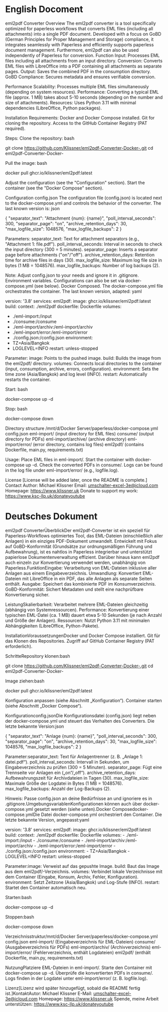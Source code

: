 English Docoment
================ 

eml2pdf Converter Overview The eml2pdf converter is a tool specifically optimized for paperless workflows that converts EML files (including all attachments) into a single PDF document. Developed with a focus on GoBD (German Principles for Proper Management and Storage) compliance, it integrates seamlessly with Paperless and efficiently supports paperless document management. Furthermore, eml2pdf can also be used independently of Paperless for conversion. Function Input: Processes EML files including all attachments from an input directory.
Conversion: Converts EML files with LibreOffice into a PDF containing all attachments as separate pages.
Output: Saves the combined PDF in the consumption directory.
GoBD Compliance: Secures metadata and ensures verifiable conversion.

Performance Scalability: Processes multiple EML files simultaneously (depending on system resources).
Performance: Converting a typical EML file (approx. 1 MB) takes about 5-10 seconds (depending on the number and size of attachments).
Resources: Uses Python 3.11 with minimal dependencies (LibreOffice, Python packages).

Installation Requirements: Docker and Docker Compose installed.
Git for cloning the repository.
Access to the GitHub Container Registry (PAT required).

Steps: Clone the repository: bash

git clone https://github.com/Klissner/eml2pdf-Converter-Docker-.git
cd eml2pdf-Converter-Docker-

Pull the image: bash

docker pull ghcr.io/klissner/eml2pdf:latest

Adjust the configuration (see the "Configuration" section).
Start the container (see the "Docker Compose" section).

Configuration config.json The configuration file (config.json) is located next to the docker-compose.yml and controls the behavior of the converter. The last known version is: json

{
"separator_text": "Attachment {num}: {name}",
"poll_interval_seconds": 300,
"separator_page": "on",
"archive_retention_days": 30,
"max_logfile_size": 1048576,
"max_logfile_backups": 2
}

Parameters: separator_text: Text for attachment separators (e.g., "Attachment 1: file.pdf").
poll_interval_seconds: Interval in seconds to check the input directory (300 = 5 minutes).
separator_page: Inserts a separator page before attachments ("on"/"off").
archive_retention_days: Retention time for archive files in days (30).
max_logfile_size: Maximum log file size in bytes (1 MB = 1048576).
max_logfile_backups: Number of log backups (2).

Note: Adjust config.json to your needs and ignore it in .gitignore. Environment variables. Configurations can also be set via docker-compose.yml (see below). Docker Composed. The docker-compose.yml file orchestrates the container. The last known version, adapted: yaml

version: '3.8'
services:
eml2pdf:
image: ghcr.io/klissner/eml2pdf:latest
build:
context: ./eml2pdf
dockerfile: Dockerfile
volumes:
- ./eml-import:/input
- ./consume:/consume
- ./eml-import/archiv:/eml-import/archiv
- ./eml-import/error:/eml-import/error
- ./config.json:/config.json
environment:
- TZ=Asia/Bangkok
- LOGLEVEL=INFO
restart: unless-stopped

Parameter: image: Points to the pushed image.
build: Builds the image from the eml2pdf/ directory.
volumes: Connects local directories to the container (input, consumption, archive, errors, configuration).
environment: Sets the time zone (Asia/Bangkok) and log level (INFO).
restart: Automatically restarts the container.

Start: bash

docker-compose up -d

Stop: bash

docker-compose down

Directory structure /mnt/d/Docker Server/paperless/docker-compose.yml
config.json
eml-import/ (input directory for EML files)
consume/ (output directory for PDFs)
eml-import/archive/ (archive directory)
eml-import/error/ (error directory, contains log files)
eml2pdf/ (contains Dockerfile, main.py, requirements.txt)

Usage: Place EML files in eml-import/.
Start the container with docker-compose up -d.
Check the converted PDFs in consume/.
Logs can be found in the log file under eml-import/error/ (e.g., logfile.log).

License [License will be added later, once the README is complete.] Contact Author: Michael Klissner
Email: umschalter-excel-3e@icloud.com
Homepage: https://www.klissner.uk
Donate to support my work: https://www.ksc-llp.uk/donateyoutube




Deutsches Dokument
==================

eml2pdf ConverterÜberblickDer eml2pdf-Converter ist ein speziell für Paperless-Workflows optimiertes Tool, das EML-Dateien (einschließlich aller Anlagen) in ein einziges PDF-Dokument umwandelt. Entwickelt mit Fokus auf GoBD-Konformität (Grundsätze zur ordnungsmäßigen Führung und Aufbewahrung), ist es nahtlos in Paperless integrierbar und unterstützt papierlose Dokumentenverwaltung effizient. Darüber hinaus kann eml2pdf auch einzeln zur Konvertierung verwendet werden, unabhängig von Paperless.FunktionEingabe: Verarbeitung von EML-Dateien inklusive aller Anlagen aus einem Eingabeverzeichnis.
Umwandlung: Konvertiert EML-Dateien mit LibreOffice in ein PDF, das alle Anlagen als separate Seiten enthält.
Ausgabe: Speichert das kombinierte PDF im Konsumverzeichnis.
GoBD-Konformität: Sichert Metadaten und stellt eine nachprüfbare Konvertierung sicher.

LeistungSkalierbarkeit: Verarbeitet mehrere EML-Dateien gleichzeitig (abhängig von Systemressourcen).
Performance: Konvertierung einer typischen EML-Datei (ca. 1 MB) dauert etwa 5-10 Sekunden (je nach Anzahl und Größe der Anlagen).
Ressourcen: Nutzt Python 3.11 mit minimalen Abhängigkeiten (LibreOffice, Python-Pakete).

InstallationVoraussetzungenDocker und Docker Compose installiert.
Git für das Klonen des Repositories.
Zugriff auf GitHub Container Registry (PAT erforderlich).

SchritteRepository klonen:bash

git clone https://github.com/Klissner/eml2pdf-Converter-Docker-.git
cd eml2pdf-Converter-Docker-

Image ziehen:bash

docker pull ghcr.io/klissner/eml2pdf:latest

Konfiguration anpassen (siehe Abschnitt „Konfiguration“).
Container starten (siehe Abschnitt „Docker Compose“).

Konfigurationconfig.jsonDie Konfigurationsdatei (config.json) liegt neben der docker-compose.yml und steuert das Verhalten des Converters. Die letzte bekannte Version:json

{
  "separator_text": "Anlage {num}: {name}",
  "poll_interval_seconds": 300,
  "separator_page": "on",
  "archive_retention_days": 30,
  "max_logfile_size": 1048576,
  "max_logfile_backups": 2
}

Parameter:separator_text: Text für Anlagentrenner (z. B. „Anlage 1: datei.pdf“).
poll_interval_seconds: Intervall in Sekunden, um Eingabeverzeichnis zu prüfen (300 = 5 Minuten).
separator_page: Fügt eine Trennseite vor Anlagen ein („on“/„off“).
archive_retention_days: Aufbewahrungszeit für Archivdateien in Tagen (30).
max_logfile_size: Maximale Größe der Logdatei in Bytes (1 MB = 1048576).
max_logfile_backups: Anzahl der Log-Backups (2).

Hinweis: Passe config.json an deine Bedürfnisse an und ignoriere es in .gitignore.UmgebungsvariablenKonfigurationen können auch über docker-compose.yml gesetzt werden (siehe unten).Docker Composedocker-compose.ymlDie Datei docker-compose.yml orchestriert den Container. Die letzte bekannte Version, angepasst:yaml

version: '3.8'
services:
  eml2pdf:
    image: ghcr.io/klissner/eml2pdf:latest
    build:
      context: ./eml2pdf
      dockerfile: Dockerfile
    volumes:
      - ./eml-import:/input
      - ./consume:/consume
      - ./eml-import/archiv:/eml-import/archiv
      - ./eml-import/error:/eml-import/error
      - ./config.json:/config.json
    environment:
      - TZ=Asia/Bangkok
      - LOGLEVEL=INFO
    restart: unless-stopped

Parameter:image: Verweist auf das gepushte Image.
build: Baut das Image aus dem eml2pdf/-Verzeichnis.
volumes: Verbindet lokale Verzeichnisse mit dem Container (Eingabe, Konsum, Archiv, Fehler, Konfiguration).
environment: Setzt Zeitzone (Asia/Bangkok) und Log-Stufe (INFO).
restart: Startet den Container automatisch neu.

Starten:bash

docker-compose up -d

Stoppen:bash

docker-compose down

Verzeichnisstruktur/mnt/d/Docker Server/paperless/docker-compose.yml
config.json
eml-import/ (Eingabeverzeichnis für EML-Dateien)
consume/ (Ausgabeverzeichnis für PDFs)
eml-import/archiv/ (Archivverzeichnis)
eml-import/error/ (Fehlerverzeichnis, enthält Logdateien)
eml2pdf/ (enthält Dockerfile, main.py, requirements.txt)

NutzungPlatziere EML-Dateien in eml-import/.
Starte den Container mit docker-compose up -d.
Überprüfe die konvertierten PDFs in consume/.
Logs finden in der Logdatei unter eml-import/error/ (z. B. logfile.log).

Lizenz[Lizenz wird später hinzugefügt, sobald die README fertig ist.]KontaktAutor: Michael Klissner
E-Mail: umschalter-excel-3e@icloud.com
Homepage: https://www.klissner.uk
Spende, meine Arbeit unterstützen: https://www.ksc-llp.uk/donateyoutube

